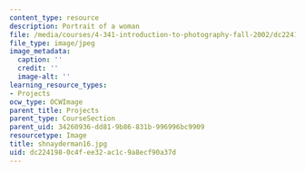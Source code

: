 ```yaml
---
content_type: resource
description: Portrait of a woman
file: /media/courses/4-341-introduction-to-photography-fall-2002/dc2241980c4fee32ac1c9a8ecf90a37d_shnayderman16.jpg
file_type: image/jpeg
image_metadata:
  caption: ''
  credit: ''
  image-alt: ''
learning_resource_types:
- Projects
ocw_type: OCWImage
parent_title: Projects
parent_type: CourseSection
parent_uid: 34260936-dd81-9b86-831b-996996bc9909
resourcetype: Image
title: shnayderman16.jpg
uid: dc224198-0c4f-ee32-ac1c-9a8ecf90a37d
---
```

